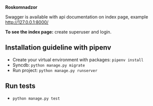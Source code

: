 **Roskomnadzor**

Swagger is available with api documentation on index page, example http://127.0.0.1:8000/

**To see the index page:** create superuser and login.

## Installation guideline with pipenv
 - Create your virtual environment with packages: `pipenv install`
 - Syncdb: `python manage.py migrate`
 - Run project: `python manage.py runserver`
 
 ## Run tests
 - `python manage.py test`
